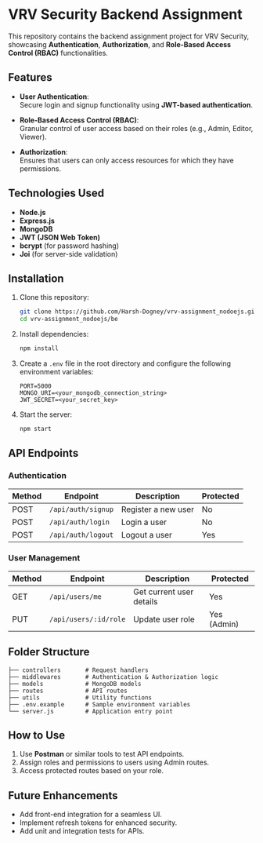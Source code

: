 

# VRV Security Backend Assignment  

This repository contains the backend assignment project for VRV Security, showcasing **Authentication**, **Authorization**, and **Role-Based Access Control (RBAC)** functionalities.  

## Features  

- **User Authentication**:  
  Secure login and signup functionality using **JWT-based authentication**.  

- **Role-Based Access Control (RBAC)**:  
  Granular control of user access based on their roles (e.g., Admin, Editor, Viewer).  

- **Authorization**:  
  Ensures that users can only access resources for which they have permissions.  

## Technologies Used  

- **Node.js**  
- **Express.js**  
- **MongoDB**  
- **JWT (JSON Web Token)**  
- **bcrypt** (for password hashing)  
- **Joi** (for server-side validation)  

## Installation  

1. Clone this repository:  
   ```bash
   git clone https://github.com/Harsh-Dogney/vrv-assignment_nodoejs.git
   cd vrv-assignment_nodoejs/be
   ```  

2. Install dependencies:  
   ```bash
   npm install
   ```  

3. Create a `.env` file in the root directory and configure the following environment variables:  
   ```env
   PORT=5000
   MONGO_URI=<your_mongodb_connection_string>
   JWT_SECRET=<your_secret_key>
   ```  

4. Start the server:  
   ```bash
   npm start
   ```  

## API Endpoints  

### Authentication  

| Method | Endpoint            | Description              | Protected |  
|--------|---------------------|--------------------------|-----------|  
| POST   | `/api/auth/signup`  | Register a new user      | No        |  
| POST   | `/api/auth/login`   | Login a user             | No        |  
| POST   | `/api/auth/logout`  | Logout a user            | Yes       |  

### User Management  

| Method | Endpoint               | Description              | Protected |  
|--------|------------------------|--------------------------|-----------|  
| GET    | `/api/users/me`        | Get current user details | Yes       |  
| PUT    | `/api/users/:id/role`  | Update user role         | Yes (Admin) |  

## Folder Structure  

```plaintext  
├── controllers       # Request handlers  
├── middlewares       # Authentication & Authorization logic  
├── models            # MongoDB models  
├── routes            # API routes  
├── utils             # Utility functions  
├── .env.example      # Sample environment variables  
└── server.js         # Application entry point  
```  

## How to Use  

1. Use **Postman** or similar tools to test API endpoints.  
2. Assign roles and permissions to users using Admin routes.  
3. Access protected routes based on your role.  

## Future Enhancements  

- Add front-end integration for a seamless UI.  
- Implement refresh tokens for enhanced security.  
- Add unit and integration tests for APIs.  

